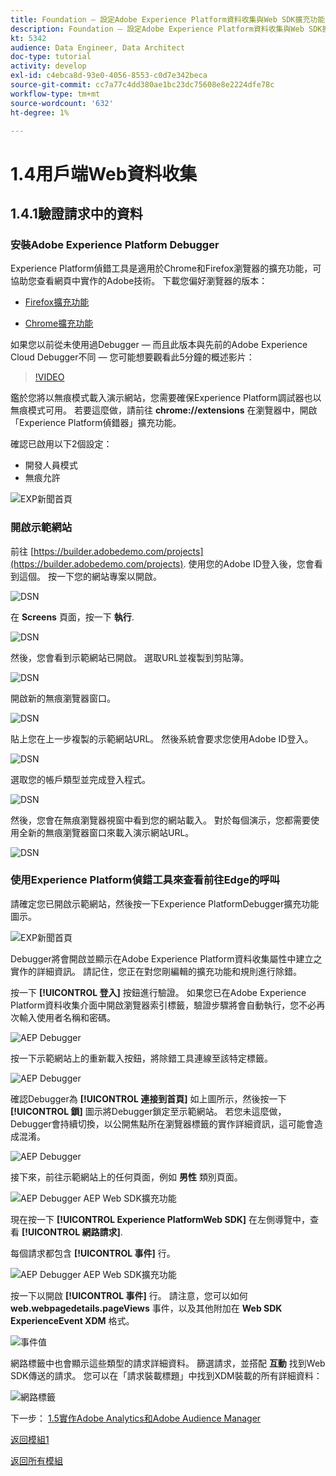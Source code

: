 ```yaml
---
title: Foundation — 設定Adobe Experience Platform資料收集與Web SDK擴充功能 — 用戶端Web資料收集
description: Foundation — 設定Adobe Experience Platform資料收集與Web SDK擴充功能 — 用戶端Web資料收集
kt: 5342
audience: Data Engineer, Data Architect
doc-type: tutorial
activity: develop
exl-id: c4ebca8d-93e0-4056-8553-c0d7e342beca
source-git-commit: cc7a77c4dd380ae1bc23dc75608e8e2224dfe78c
workflow-type: tm+mt
source-wordcount: '632'
ht-degree: 1%

---
```


# 1.4用戶端Web資料收集

## 1.4.1驗證請求中的資料

### 安裝Adobe Experience Platform Debugger

Experience Platform偵錯工具是適用於Chrome和Firefox瀏覽器的擴充功能，可協助您查看網頁中實作的Adobe技術。 下載您偏好瀏覽器的版本：

- [Firefox擴充功能](https://addons.mozilla.org/zh-TW/firefox/addon/adobe-experience-platform-dbg/)

- [Chrome擴充功能](https://chrome.google.com/webstore/detail/adobe-experience-platform/bfnnokhpnncpkdmbokanobigaccjkpob)

如果您以前從未使用過Debugger — 而且此版本與先前的Adobe Experience Cloud Debugger不同 — 您可能想要觀看此5分鐘的概述影片：

>[!VIDEO](https://video.tv.adobe.com/v/32156?quality=12&learn=on)

鑑於您將以無痕模式載入演示網站，您需要確保Experience Platform調試器也以無痕模式可用。 若要這麼做，請前往 **chrome://extensions** 在瀏覽器中，開啟「Experience Platform偵錯器」擴充功能。

確認已啟用以下2個設定：

- 開發人員模式
- 無痕允許

![EXP新聞首頁](./images/ext1.png)

### 開啟示範網站

前往 [https://builder.adobedemo.com/projects](https://builder.adobedemo.com/projects). 使用您的Adobe ID登入後，您會看到這個。 按一下您的網站專案以開啟。

![DSN](../module0/images/web8.png)

在 **Screens** 頁面，按一下 **執行**.

![DSN](./images/web2.png)

然後，您會看到示範網站已開啟。 選取URL並複製到剪貼簿。

![DSN](../module0/images/web3.png)

開啟新的無痕瀏覽器窗口。

![DSN](../module0/images/web4.png)

貼上您在上一步複製的示範網站URL。 然後系統會要求您使用Adobe ID登入。

![DSN](../module0/images/web5.png)

選取您的帳戶類型並完成登入程式。

![DSN](../module0/images/web6.png)

然後，您會在無痕瀏覽器視窗中看到您的網站載入。 對於每個演示，您都需要使用全新的無痕瀏覽器窗口來載入演示網站URL。

![DSN](../module0/images/web7.png)

### 使用Experience Platform偵錯工具來查看前往Edge的呼叫

請確定您已開啟示範網站，然後按一下Experience PlatformDebugger擴充功能圖示。

![EXP新聞首頁](./images/ext2.png)

Debugger將會開啟並顯示在Adobe Experience Platform資料收集屬性中建立之實作的詳細資訊。 請記住，您正在對您剛編輯的擴充功能和規則進行除錯。

按一下 **[!UICONTROL 登入]** 按鈕進行驗證。 如果您已在Adobe Experience Platform資料收集介面中開啟瀏覽器索引標籤，驗證步驟將會自動執行，您不必再次輸入使用者名稱和密碼。

![AEP Debugger](./images/validate2.png)

按一下示範網站上的重新載入按鈕，將除錯工具連線至該特定標籤。

![AEP Debugger](./images/validate2a.png)

確認Debugger為 **[!UICONTROL 連接到首頁]** 如上圖所示，然後按一下 **[!UICONTROL 鎖]** 圖示將Debugger鎖定至示範網站。 若您未這麼做，Debugger會持續切換，以公開焦點所在瀏覽器標籤的實作詳細資訊，這可能會造成混淆。

![AEP Debugger](./images/validate3.png)

接下來，前往示範網站上的任何頁面，例如 **男性** 類別頁面。

![AEP Debugger AEP Web SDK擴充功能](./images/validate4.png)

現在按一下 **[!UICONTROL Experience PlatformWeb SDK]** 在左側導覽中，查看 **[!UICONTROL 網路請求]**.

每個請求都包含 **[!UICONTROL 事件]** 行。

![AEP Debugger AEP Web SDK擴充功能](./images/validate5.png)

按一下以開啟 **[!UICONTROL 事件]** 行。 請注意，您可以如何 **web.webpagedetails.pageViews** 事件，以及其他附加在 **Web SDK ExperienceEvent XDM** 格式。

![事件值](./images/validate8.png)

網路標籤中也會顯示這些類型的請求詳細資料。 篩選請求，並搭配 **互動** 找到Web SDK傳送的請求。 您可以在「請求裝載標題」中找到XDM裝載的所有詳細資料：

![網路標籤](./images/validate9.png)

下一步： [1.5實作Adobe Analytics和Adobe Audience Manager](./ex5.md)

[返回模組1](./data-ingestion-launch-web-sdk.md)

[返回所有模組](./../../overview.md)
